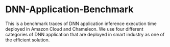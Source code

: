 # DNN-Application-Benchmark
This is a benchmark traces of DNN application inference execution time deployed in Amazon Cloud and Chameleon. We use four different categories of DNN application that are deployed in smart industry as one of the efficient solution.
